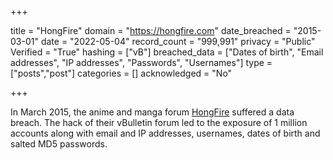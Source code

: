 +++

title = "HongFire"
domain = "https://hongfire.com"
date_breached = "2015-03-01"
date = "2022-05-04"
record_count = "999,991"
privacy = "Public"
Verified = "True"
hashing = ["vB"]
breached_data = ["Dates of birth", "Email addresses", "IP addresses", "Passwords", "Usernames"]
type = ["posts","post"]
categories = []
acknowledged = "No"


+++


In March 2015, the anime and manga forum <a href="http://www.hongfire.com" target="_blank" rel="noopener">HongFire</a> suffered a data breach. The hack of their vBulletin forum led to the exposure of 1 million accounts along with email and IP addresses, usernames, dates of birth and salted MD5 passwords.

